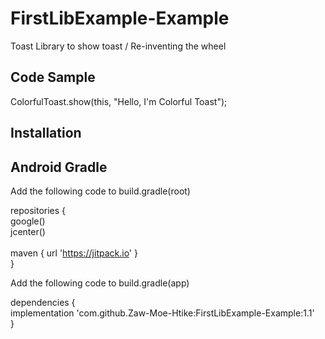 # FirstLibExample-Example
Toast Library to show toast / Re-inventing the wheel

Code Sample
-----------
ColorfulToast.show(this, "Hello, I'm Colorful Toast");

Installation
------------
Android Gradle
--------------
Add the following code to build.gradle(root)

repositories { <br/>
    google()    <br/>
    jcenter()   <br/>
    <br/>
    maven { url 'https://jitpack.io' }  <br/>
}   <br/>

Add the following code to build.gradle(app)

dependencies {  <br/>
    implementation 'com.github.Zaw-Moe-Htike:FirstLibExample-Example:1.1'   <br/>
}   <br/>

